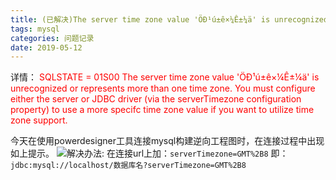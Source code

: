 ```yaml
---
title: (已解决)The server time zone value 'ÖÐ¹ú±ê×¼Ê±¼ä' is unrecognized or represents more than one time zone.
tags: mysql
categories: 问题记录
date: 2019-05-12
---
```



详情：
<font color="red">SQLSTATE = 01S00
The server time zone value 'ÖÐ¹ú±ê×¼Ê±¼ä' is unrecognized or represents more than one time zone. You must configure either the server or JDBC driver (via the serverTimezone configuration property) to use a more specifc time zone value if you want to utilize time zone support.</font>

今天在使用powerdesigner工具连接mysql构建逆向工程图时，在连接过程中出现如上提示。
![](https://fuzui.oss-cn-shenzhen.aliyuncs.com/img/20190512173949.png)解决办法:
在连接url上加：`serverTimezone=GMT%2B8`
即：`jdbc:mysql://localhost/数据库名?serverTimezone=GMT%2B8`